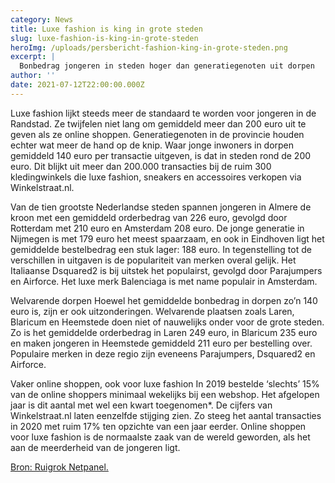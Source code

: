 ```yaml
---
category: News
title: Luxe fashion is king in grote steden
slug: luxe-fashion-is-king-in-grote-steden
heroImg: /uploads/persbericht-fashion-king-in-grote-steden.png
excerpt: |
  Bonbedrag jongeren in steden hoger dan generatiegenoten uit dorpen
author: ''
date: 2021-07-12T22:00:00.000Z
---
```


Luxe fashion lijkt steeds meer de standaard te worden voor jongeren in de Randstad. Ze twijfelen niet lang om gemiddeld meer dan 200 euro uit te geven als ze online shoppen. Generatiegenoten in de provincie houden echter wat meer de hand op de knip. Waar jonge inwoners in dorpen gemiddeld 140 euro per transactie uitgeven, is dat in steden rond de 200 euro. Dit blijkt uit meer dan 200.000 transacties bij de ruim 300 kledingwinkels die luxe fashion, sneakers en accessoires verkopen via Winkelstraat.nl.

Van de tien grootste Nederlandse steden spannen jongeren in Almere de kroon met een gemiddeld orderbedrag van 226 euro, gevolgd door Rotterdam met 210 euro en Amsterdam 208 euro. De jonge generatie in Nijmegen is met 179 euro het meest spaarzaam, en ook in Eindhoven ligt het gemiddelde bestelbedrag een stuk lager: 188 euro. In tegenstelling tot de verschillen in uitgaven is de populariteit van merken overal gelijk. Het Italiaanse Dsquared2 is bij uitstek het populairst, gevolgd door Parajumpers en Airforce. Het luxe merk Balenciaga is met name populair in Amsterdam.

Welvarende dorpen Hoewel het gemiddelde bonbedrag in dorpen zo’n 140 euro is, zijn er ook uitzonderingen. Welvarende plaatsen zoals Laren, Blaricum en Heemstede doen niet of nauwelijks onder voor de grote steden. Zo is het gemiddelde orderbedrag in Laren 249 euro, in Blaricum 235 euro en maken jongeren in Heemstede gemiddeld 211 euro per bestelling over. Populaire merken in deze regio zijn eveneens Parajumpers, Dsquared2 en Airforce.

Vaker online shoppen, ook voor luxe fashion In 2019 bestelde ‘slechts’ 15% van de online shoppers minimaal wekelijks bij een webshop. Het afgelopen jaar is dit aantal met wel een kwart toegenomen\*. De cijfers van Winkelstraat.nl laten eenzelfde stijging zien. Zo steeg het aantal transacties in 2020 met ruim 17% ten opzichte van een jaar eerder. Online shoppen voor luxe fashion is de normaalste zaak van de wereld geworden, als het aan de meerderheid van de jongeren ligt.

[Bron: Ruigrok Netpanel.](https://research.ruigroknetpanel.nl/who2021/res/documents/RuigrokNetPanel-WHO-2021.pdf)
